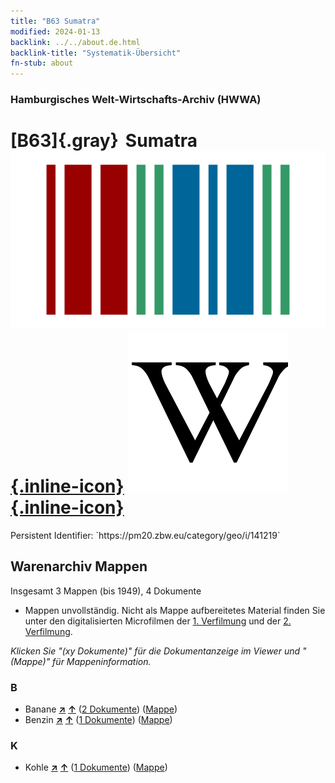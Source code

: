 ```yaml
---
title: "B63 Sumatra"
modified: 2024-01-13
backlink: ../../about.de.html
backlink-title: "Systematik-Übersicht"
fn-stub: about
---
```


### Hamburgisches Welt-Wirtschafts-Archiv (HWWA)

# [B63]{.gray}&#8201; Sumatra &#160; [![Wikidata](/images/Wikidata-logo.svg "Wikidata"){.inline-icon}](http://www.wikidata.org/entity/Q3492) [![Wikipedia](/images/Wikipedia-W.svg "Wikipedia"){.inline-icon}](https://de.wikipedia.org/wiki/Sumatra)

<div class="hint">Persistent Identifier: `https://pm20.zbw.eu/category/geo/i/141219`</div>







## Warenarchiv Mappen










Insgesamt 3 Mappen (bis 1949), 4 Dokumente
- Mappen unvollständig.  Nicht als Mappe aufbereitetes Material finden Sie
unter den digitalisierten Microfilmen der [1. Verfilmung](/film/h1_wa.de.html)
und der [2. Verfilmung](/film/h2_wa.de.html).

_Klicken Sie "(xy Dokumente)" für die Dokumentanzeige im Viewer und "(Mappe)" für Mappeninformation._




### B

- Banane [**&nearr;**](../../../ware/i/142038/about.de.html "Banane (XXX in der ganzen Welt)") [**&uarr;**](../../../ware/about.de.html#PLW04-Bn "Warensystematik") (<a href="https://pm20.zbw.eu/iiifview/folder/wa/142038,141219" title="über: Banane : Sumatra" target="_blank">2 Dokumente</a>) ([Mappe](../../../../folder/wa/1420xx/142038/1412xx/141219/about.de.html))
- Benzin [**&nearr;**](../../../ware/i/142108/about.de.html "Benzin (XXX in der ganzen Welt)") [**&uarr;**](../../../ware/about.de.html#PID13.02-Ks02 "Warensystematik") (<a href="https://pm20.zbw.eu/iiifview/folder/wa/142108,141219" title="über: Benzin : Sumatra" target="_blank">1 Dokumente</a>) ([Mappe](../../../../folder/wa/1421xx/142108/1412xx/141219/about.de.html))

### K

- Kohle [**&nearr;**](../../../ware/i/143120/about.de.html "Kohle (XXX in der ganzen Welt)") [**&uarr;**](../../../ware/about.de.html#PRB02.01 "Warensystematik") (<a href="https://pm20.zbw.eu/iiifview/folder/wa/143120,141219" title="über: Kohle : Sumatra" target="_blank">1 Dokumente</a>) ([Mappe](../../../../folder/wa/1431xx/143120/1412xx/141219/about.de.html))




